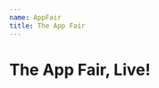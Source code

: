 ```yaml
---
name: AppFair
title: The App Fair
---
```


# The App Fair, Live!


<!-- Add a placeholder for the Twitch embed -->
<div id="twitch-embed"></div>

<!-- Load the Twitch embed JavaScript file -->
<script src="https://embed.twitch.tv/embed/v1.js"></script>

<!-- Create a Twitch.Embed object that will render within the "twitch-embed" element -->
<script type="text/javascript">
  new Twitch.Embed("twitch-embed", {
    width: 854,
    height: 480,
    channel: "monstercat",
    // Only needed if this page is going to be embedded on other websites
    parent: ["embed.example.com", "othersite.example.com"]
  });
</script>


